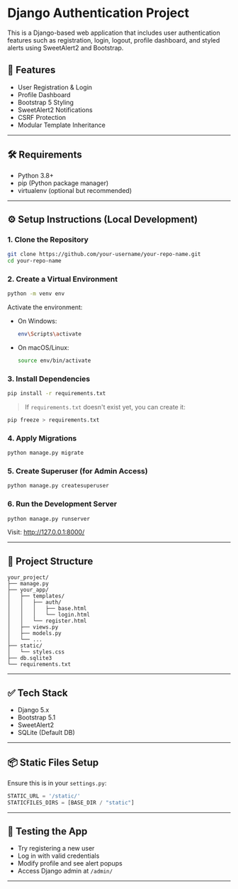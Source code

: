 # Django Authentication Project

This is a Django-based web application that includes user authentication features such as registration, login, logout, profile dashboard, and styled alerts using SweetAlert2 and Bootstrap.

## 🚀 Features

- User Registration & Login
- Profile Dashboard
- Bootstrap 5 Styling
- SweetAlert2 Notifications
- CSRF Protection
- Modular Template Inheritance

---

## 🛠️ Requirements

- Python 3.8+
- pip (Python package manager)
- virtualenv (optional but recommended)

---

## ⚙️ Setup Instructions (Local Development)

### 1. Clone the Repository

```bash
git clone https://github.com/your-username/your-repo-name.git
cd your-repo-name
```

### 2. Create a Virtual Environment

```bash
python -m venv env
```

Activate the environment:

- On Windows:
  ```bash
  env\Scripts\activate
  ```
- On macOS/Linux:
  ```bash
  source env/bin/activate
  ```

### 3. Install Dependencies

```bash
pip install -r requirements.txt
```

> If `requirements.txt` doesn't exist yet, you can create it:
```bash
pip freeze > requirements.txt
```

### 4. Apply Migrations

```bash
python manage.py migrate
```

### 5. Create Superuser (for Admin Access)

```bash
python manage.py createsuperuser
```

### 6. Run the Development Server

```bash
python manage.py runserver
```

Visit: http://127.0.0.1:8000/

---

## 📁 Project Structure

```
your_project/
├── manage.py
├── your_app/
│   ├── templates/
│   │   ├── auth/
│   │   │   ├── base.html
│   │   │   └── login.html
│   │   └── register.html
│   ├── views.py
│   ├── models.py
│   └── ...
├── static/
│   └── styles.css
├── db.sqlite3
└── requirements.txt
```

---

## ✅ Tech Stack

- Django 5.x
- Bootstrap 5.1
- SweetAlert2
- SQLite (Default DB)

---

## 📦 Static Files Setup

Ensure this is in your `settings.py`:

```python
STATIC_URL = '/static/'
STATICFILES_DIRS = [BASE_DIR / "static"]
```

---

## 🧪 Testing the App

- Try registering a new user
- Log in with valid credentials
- Modify profile and see alert popups
- Access Django admin at `/admin/`

---